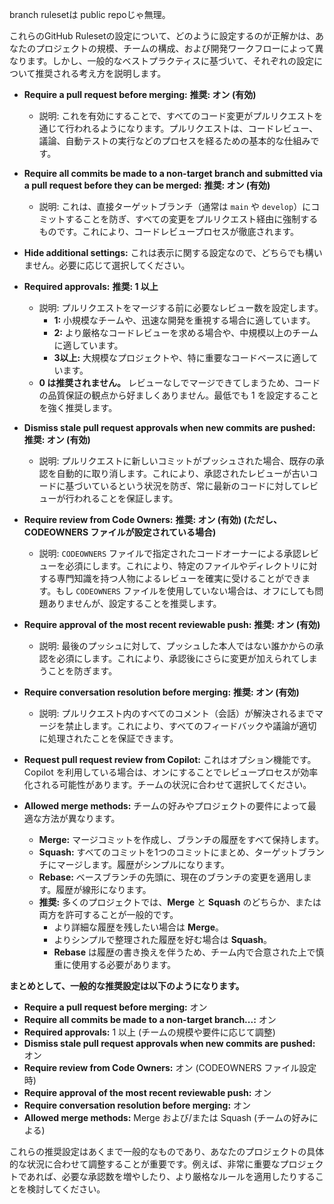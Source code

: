 branch rulesetは public repoじゃ無理。


これらのGitHub Rulesetの設定について、どのように設定するのが正解かは、あなたのプロジェクトの規模、チームの構成、および開発ワークフローによって異なります。しかし、一般的なベストプラクティスに基づいて、それぞれの設定について推奨される考え方を説明します。

* **Require a pull request before merging:** **推奨: オン (有効)**
    * 説明: これを有効にすることで、すべてのコード変更がプルリクエストを通じて行われるようになります。プルリクエストは、コードレビュー、議論、自動テストの実行などのプロセスを経るための基本的な仕組みです。

* **Require all commits be made to a non-target branch and submitted via a pull request before they can be merged:** **推奨: オン (有効)**
    * 説明: これは、直接ターゲットブランチ（通常は `main` や `develop`）にコミットすることを防ぎ、すべての変更をプルリクエスト経由に強制するものです。これにより、コードレビュープロセスが徹底されます。

* **Hide additional settings:** これは表示に関する設定なので、どちらでも構いません。必要に応じて選択してください。

* **Required approvals:** **推奨: 1 以上**
    * 説明: プルリクエストをマージする前に必要なレビュー数を設定します。
        * **1:** 小規模なチームや、迅速な開発を重視する場合に適しています。
        * **2:** より厳格なコードレビューを求める場合や、中規模以上のチームに適しています。
        * **3以上:** 大規模なプロジェクトや、特に重要なコードベースに適しています。
    * **0 は推奨されません。** レビューなしでマージできてしまうため、コードの品質保証の観点から好ましくありません。最低でも 1 を設定することを強く推奨します。

* **Dismiss stale pull request approvals when new commits are pushed:** **推奨: オン (有効)**
    * 説明: プルリクエストに新しいコミットがプッシュされた場合、既存の承認を自動的に取り消します。これにより、承認されたレビューが古いコードに基づいているという状況を防ぎ、常に最新のコードに対してレビューが行われることを保証します。

* **Require review from Code Owners:** **推奨: オン (有効) (ただし、CODEOWNERS ファイルが設定されている場合)**
    * 説明: `CODEOWNERS` ファイルで指定されたコードオーナーによる承認レビューを必須にします。これにより、特定のファイルやディレクトリに対する専門知識を持つ人物によるレビューを確実に受けることができます。もし `CODEOWNERS` ファイルを使用していない場合は、オフにしても問題ありませんが、設定することを推奨します。

* **Require approval of the most recent reviewable push:** **推奨: オン (有効)**
    * 説明: 最後のプッシュに対して、プッシュした本人ではない誰かからの承認を必須にします。これにより、承認後にさらに変更が加えられてしまうことを防ぎます。

* **Require conversation resolution before merging:** **推奨: オン (有効)**
    * 説明: プルリクエスト内のすべてのコメント（会話）が解決されるまでマージを禁止します。これにより、すべてのフィードバックや議論が適切に処理されたことを保証できます。

* **Request pull request review from Copilot:** これはオプション機能です。Copilot を利用している場合は、オンにすることでレビュープロセスが効率化される可能性があります。チームの状況に合わせて選択してください。

* **Allowed merge methods:** チームの好みやプロジェクトの要件によって最適な方法が異なります。
    * **Merge:** マージコミットを作成し、ブランチの履歴をすべて保持します。
    * **Squash:** すべてのコミットを1つのコミットにまとめ、ターゲットブランチにマージします。履歴がシンプルになります。
    * **Rebase:** ベースブランチの先頭に、現在のブランチの変更を適用します。履歴が線形になります。
    * **推奨:** 多くのプロジェクトでは、**Merge** と **Squash** のどちらか、または両方を許可することが一般的です。
        * より詳細な履歴を残したい場合は **Merge**。
        * よりシンプルで整理された履歴を好む場合は **Squash**。
        * **Rebase** は履歴の書き換えを伴うため、チーム内で合意された上で慎重に使用する必要があります。

**まとめとして、一般的な推奨設定は以下のようになります。**

* **Require a pull request before merging:** オン
* **Require all commits be made to a non-target branch...:** オン
* **Required approvals:** 1 以上 (チームの規模や要件に応じて調整)
* **Dismiss stale pull request approvals when new commits are pushed:** オン
* **Require review from Code Owners:** オン (CODEOWNERS ファイル設定時)
* **Require approval of the most recent reviewable push:** オン
* **Require conversation resolution before merging:** オン
* **Allowed merge methods:** Merge および/または Squash (チームの好みによる)

これらの推奨設定はあくまで一般的なものであり、あなたのプロジェクトの具体的な状況に合わせて調整することが重要です。例えば、非常に重要なプロジェクトであれば、必要な承認数を増やしたり、より厳格なルールを適用したりすることを検討してください。